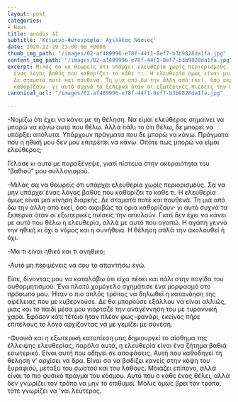 ```yaml
---
layout: post
categories:
- News
title: anodus 41
subtitle: 'Κείμενο-Φωτογραφία: Αχιλλέας Νάσιος'
date: 2020-12-29 23:00:00 +0000
thumb_img_path: "/images/02-af489996-e78f-44f1-8ef7-b3b9828da1fa.jpg"
content_img_path: "/images/02-af489996-e78f-44f1-8ef7-b3b9828da1fa.jpg"
excerpt: Μιλάς σα να θεωρείς ότι υπάρχει ελευθερία χωρίς περιορισμούς. Σα να μην υπάρχει
  ένας λόγος βαθύς που καθορίζει το κάθε τι. Η ελευθερία όμως είναι μια κίνηση διαρκής.
  Δε σταματά ποτέ και πουθενά. Τη μια από δω την άλλη από εκεί, όσο ακριβώς τα όρια
  καθορίζουν· γι αυτό συχνά τα ξεπερνά όταν οι εξωτερικές πιέσεις την απειλούν.
canonical_url: "/images/02-af489996-e78f-44f1-8ef7-b3b9828da1fa.jpg"

---
```

\-Νομίζω ότι έχει να κάνει με τη θέληση. Να είμαι ελεύθερος σημαίνει να μπορώ να κάνω αυτό που θέλω. Αλλά πάλι το ότι θέλω, δε μπορεί να υπάρξει απόλυτα. Υπάρχουν πράγματα που δε μπορώ να κάνω. Πράγματα που η ηθική μου δεν μου επιτρέπει να κάνω. Οπότε πως μπορώ να είμαι ελεύθερος; 

Γέλασε κι αυτό με παραξένεψε, γιατί πίστευα στην ακεραιότητα του “βαθιού” μου συλλογισμού.

\-Μιλάς σα να θεωρείς ότι υπάρχει ελευθερία χωρίς περιορισμούς. Σα να μην υπάρχει ένας λόγος βαθύς που καθορίζει το κάθε τι. Η ελευθερία όμως είναι μια κίνηση διαρκής. Δε σταματά ποτέ και πουθενά. Τη μια από δω την άλλη από εκεί, όσο ακριβώς τα όρια καθορίζουν· γι αυτό συχνά τα ξεπερνά όταν οι εξωτερικές πιέσεις την απειλούν. Γιατί δεν έχει να κάνει με αυτό που θέλω η ελευθερία, αλλά με αυτό που αγαπώ. Η αγάπη γεννά την ηθική κι όχι ο νόμος και η συνήθεια. Η θέληση απλά την ακολουθεί ή όχι.

\-Μα τι είναι ηθικό και τι ανήθικο;

\-Αυτό μη περιμένεις να σου το απαντήσω εγώ.

Είπε, δίνοντας μου να καταλάβω ότι είχα πέσει και πάλι στην παγίδα του αυθορμητισμού. Ένα πλατύ χαμόγελο σχημάτισε ένα μορφασμό στο πρόσωπο μου. Ήταν ο πιο απλός τρόπος να δηλωθεί η κατανόηση της αφέλειας που με κυβερνούσε. Δε θα μπορούσε εξάλλου να είναι αλλιώς, μιας και το παιδί μέσα μου γιόρταζε την αναγέννηση του με τυραννική χαρά. Εφόσον κάτι τέτοιο ήταν πλέον φως-φανάρι, εκείνος πήρε επιτέλους το λόγο αρχίζοντας να με γεμίζει με σύνεση.

\-Φυσικά και η εξωτερική καταπίεση μας δημιουργεί το αίσθημα της έλλειψης ελευθερίας, παρόλα αυτά, η ελευθερία είναι ένα ζήτημα βαθιά εσωτερικό. Είναι αυτή που οδηγεί σε αποφάσεις. Αυτή που καθοδηγεί τη θέληση ν’ αρχίσει να δρα. Είναι σα να βαδίζει κανείς στην κόψη του ξυραφιού, μεταξύ του σωστού και του λάθους. Μοιάζει επίπονο, αλλά είναι το πιο φυσικό πράγμα του κόσμου. Αυτό που ο κάθε ένας θέλει, αλλά δεν γνωρίζει τον τρόπο να μην το επιθυμεί. Μόλις όμως βρει τον τρόπο, τότε γνωρίζει να ‘ναι λεύτερος.
